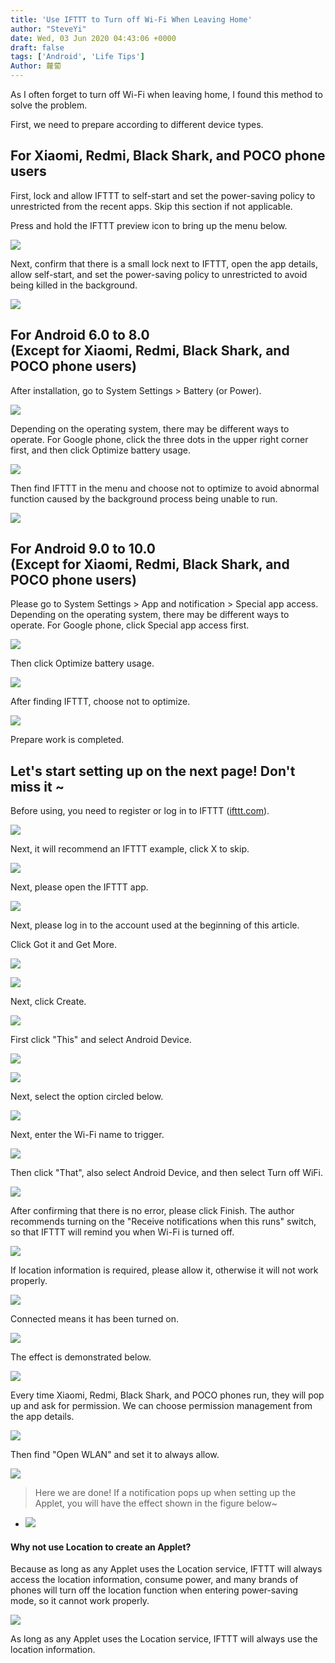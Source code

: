 ```yaml
---
title: 'Use IFTTT to Turn off Wi-Fi When Leaving Home'
author: "SteveYi"
date: Wed, 03 Jun 2020 04:43:06 +0000
draft: false
tags: ['Android', 'Life Tips']
Author: 蘿蔔
---
```


As I often forget to turn off Wi-Fi when leaving home, I found this method to solve the problem.

First, we need to prepare according to different device types.

For Xiaomi, Redmi, Black Shark, and POCO phone users
--------------------------

First, lock and allow IFTTT to self-start and set the power-saving policy to unrestricted from the recent apps. Skip this section if not applicable.

Press and hold the IFTTT preview icon to bring up the menu below.

![](https://static-a1.steveyi.net/media/blog/2020060303272613.jpg)

Next, confirm that there is a small lock next to IFTTT, open the app details, allow self-start, and set the power-saving policy to unrestricted to avoid being killed in the background.

![](https://static-a1.steveyi.net/media/blog/2020060303282266.jpg)

For Android 6.0 to 8.0  
(Except for Xiaomi, Redmi, Black Shark, and POCO phone users)
------------------------------------------------

After installation, go to System Settings > Battery (or Power).

![](https://static-a1.steveyi.net/media/blog/2020/04/ifttt-forward-to-line-8.png)

Depending on the operating system, there may be different ways to operate. For Google phone, click the three dots in the upper right corner first, and then click Optimize battery usage.

![](https://static-a1.steveyi.net/media/blog/2020/04/ifttt-forward-to-line-9.png)

Then find IFTTT in the menu and choose not to optimize to avoid abnormal function caused by the background process being unable to run.

![](https://static-a1.steveyi.net/media/blog/2020/04/ifttt-forward-to-line-10.png)

For Android 9.0 to 10.0  
(Except for Xiaomi, Redmi, Black Shark, and POCO phone users)
-------------------------------------------------

Please go to System Settings > App and notification > Special app access. Depending on the operating system, there may be different ways to operate. For Google phone, click Special app access first.

![](https://static-a1.steveyi.net/media/blog/2020/04/ifttt-forward-to-line-11.png)

Then click Optimize battery usage.

![](https://static-a1.steveyi.net/media/blog/2020/04/ifttt-forward-to-line-12.png)

After finding IFTTT, choose not to optimize.

![](https://static-a1.steveyi.net/media/blog/2020/04/ifttt-forward-to-line-13.png)

Prepare work is completed.

Let's start setting up on the next page! Don't miss it ~
------------------

Before using, you need to register or log in to IFTTT ([ifttt.com](https://ifttt.com/)).

![](https://static-a1.steveyi.net/media/blog/2020/04/ifttt-forward-to-line-1.png)

Next, it will recommend an IFTTT example, click X to skip.

![](https://static-a1.steveyi.net/media/blog/2020/04/ifttt-forward-to-line-2.png)

Next, please open the IFTTT app.

![](https://static-a1.steveyi.net/media/blog/2020/04/ifttt-forward-to-line-14.png)

Next, please log in to the account used at the beginning of this article.

Click Got it and Get More.

![](https://static-a1.steveyi.net/media/blog/2020/04/ifttt-forward-to-line-15.png)

![](https://static-a1.steveyi.net/media/blog/2020/04/ifttt-forward-to-line-16.png)

Next, click Create.

![](https://static-a1.steveyi.net/media/blog/2020060303435439.png)

First click "This" and select Android Device.

![](https://static-a1.steveyi.net/media/blog/2020060303470354.jpg)

![](https://static-a1.steveyi.net/media/blog/2020060303485738.png)

Next, select the option circled below.

![](https://static-a1.steveyi.net/media/blog/2020060303492575.png)

Next, enter the Wi-Fi name to trigger.

![](https://static-a1.steveyi.net/media/blog/2020060314472031.jpg)

Then click "That", also select Android Device, and then select Turn off WiFi.

![](https://static-a1.steveyi.net/media/blog/2020060303512548.png)

After confirming that there is no error, please click Finish. The author recommends turning on the "Receive notifications when this runs" switch, so that IFTTT will remind you when Wi-Fi is turned off.

![](https://static-a1.steveyi.net/media/blog/2020060314480629.jpg)

If location information is required, please allow it, otherwise it will not work properly.

![](https://static-a1.steveyi.net/media/blog/IMG_20200603_120458.jpg)

Connected means it has been turned on.

![](https://static-a1.steveyi.net/media/blog/2020060314505188.jpg)

The effect is demonstrated below.

![](https://static-a1.steveyi.net/media/blog/2020060314511293.gif)

Every time Xiaomi, Redmi, Black Shark, and POCO phones run, they will pop up and ask for permission. We can choose permission management from the app details.

![](https://static-a1.steveyi.net/media/blog/2020060314583324.jpg)

Then find "Open WLAN" and set it to always allow.

![](https://static-a1.steveyi.net/media/blog/2020060314593226.jpg)

> Here we are done! If a notification pops up when setting up the Applet, you will have the effect shown in the figure below~

*   ![](https://static-a1.steveyi.net/media/blog/2020061614302349.jpg)
    

#### Why not use Location to create an Applet?

Because as long as any Applet uses the Location service, IFTTT will always access the location information, consume power, and many brands of phones will turn off the location function when entering power-saving mode, so it cannot work properly.

![](https://static-a1.steveyi.net/media/blog/2020060307230142.jpg)

As long as any Applet uses the Location service, IFTTT will always use the location information.
